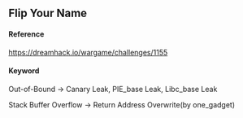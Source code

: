 ## Flip Your Name
#### Reference
https://dreamhack.io/wargame/challenges/1155
#### Keyword
Out-of-Bound -> Canary Leak, PIE_base Leak, Libc_base Leak

Stack Buffer Overflow -> Return Address Overwrite(by one_gadget)
